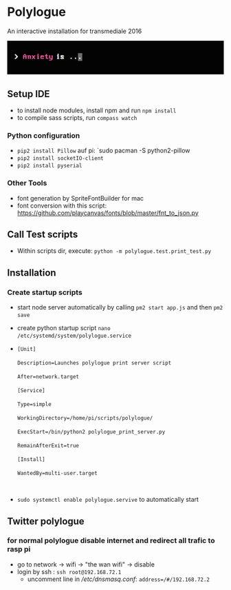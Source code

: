 # Polylogue

An interactive installation for transmediale 2016

![](anxiety.png)

## Setup IDE

* to install node modules, install npm and run `npm install`
* to compile sass scripts, run `compass watch`

### Python configuration

* `pip2 install Pillow` auf pi: `sudo pacman -S python2-pillow
* `pip2 install socketIO-client`
* `pip2 install pyserial`

### Other Tools

* font generation by SpriteFontBuilder for mac
* font conversion with this script: <https://github.com/playcanvas/fonts/blob/master/fnt_to_json.py>

## Call Test scripts

* Within scripts dir, execute: `python -m polylogue.test.print_test.py`

## Installation

### Create startup scripts

* start node server automatically by calling `pm2 start app.js` and then `pm2 save`
* create python startup script `nano /etc/systemd/system/polylogue.service`



* ``` 
  [Unit]
  
  Description=Launches polylogue print server script
  
  After=network.target
  
  [Service]
  
  Type=simple
  
  WorkingDirectory=/home/pi/scripts/polylogue/
  
  ExecStart=/bin/python2 polylogue_print_server.py
  
  RemainAfterExit=true
  
  [Install]
  
  WantedBy=multi-user.target
  ```
  
  ​


* `sudo systemctl enable polylogue.servive` to automatically start

## Twitter polylogue

### for normal polylogue disable internet and redirect all trafic to rasp pi

* go to network -> wifi -> "the wan wifi" -> disable
* login by ssh : `ssh root@192.168.72.1`
  * uncomment line in */etc/dnsmasq.conf*: `address=/#/192.168.72.2`